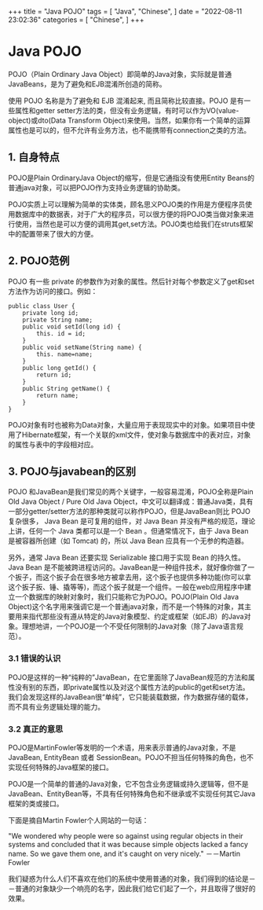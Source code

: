 +++
title = "Java POJO"
tags = [
"Java",
"Chinese",
]
date = "2022-08-11 23:02:36"
categories = [
"Chinese",
]
+++
# Java POJO

POJO（Plain Ordinary Java Object）即简单的Java对象，实际就是普通 JavaBeans，是为了避免和EJB混淆所创造的简称。

使用 POJO 名称是为了避免和 EJB 混淆起来, 而且简称比较直接。POJO 是有一些属性和getter
setter方法的类，但没有业务逻辑，有时可以作为VO(value-object)或dto(Data Transform
Object)来使用。当然，如果你有一个简单的运算属性也是可以的，但不允许有业务方法，也不能携带有connection之类的方法。



## 1\. 自身特点

POJO是Plain OrdinaryJava Object的缩写，但是它通指没有使用Entity
Beans的普通java对象，可以把POJO作为支持业务逻辑的协助类。

POJO实质上可以理解为简单的实体类，顾名思义POJO类的作用是方便程序员使用数据库中的数据表，对于广大的程序员，可以很方便的将POJO类当做对象来进行使用，当然也是可以方便的调用其get,set方法。POJO类也给我们在struts框架中的配置带来了很大的方便。



## 2\. POJO范例

POJO 有一些 private 的参数作为对象的属性。然后针对每个参数定义了get和set方法作为访问的接口。例如：

    
    
    public class User {
        private long id;
        private String name;
        public void setId(long id) {
            this. id = id;
        }
        public void setName(String name) {
            this. name=name;
        }
        public long getId() {
            return id;
        }
        public String getName() {
            return name;
        }
    }
    

POJO对象有时也被称为Data对象，大量应用于表现现实中的对象。如果项目中使用了Hibernate框架，有一个关联的xml文件，使对象与数据库中的表对应，对象的属性与表中的字段相对应。



## 3\. POJO与javabean的区别

POJO 和JavaBean是我们常见的两个关键字，一般容易混淆，POJO全称是Plain Old Java Object / Pure Old Java
Object，中文可以翻译成：普通Java类，具有一部分getter/setter方法的那种类就可以称作POJO，但是JavaBean则比
POJO复杂很多， Java Bean 是可复用的组件，对 Java Bean 并没有严格的规范，理论上讲，任何一个 Java 类都可以是一个 Bean
。但通常情况下，由于 Java Bean 是被容器所创建（如 Tomcat) 的，所以 Java Bean 应具有一个无参的构造器。

另外，通常 Java Bean 还要实现 Serializable 接口用于实现 Bean 的持久性。 Java Bean
是不能被跨进程访问的。JavaBean是一种组件技术，就好像你做了一个扳子，而这个扳子会在很多地方被拿去用，这个扳子也提供多种功能(你可以拿这个扳子扳、锤、撬等等)，而这个扳子就是一个组件。一般在web应用程序中建立一个数据库的映射对象时，我们只能称它为POJO。POJO(Plain
Old Java
Object)这个名字用来强调它是一个普通java对象，而不是一个特殊的对象，其主要用来指代那些没有遵从特定的Java对象模型、约定或框架（如EJB）的Java对象。理想地讲，一个POJO是一个不受任何限制的Java对象（除了Java语言规范）。



### 3.1 错误的认识

POJO是这样的一种“纯粹的”JavaBean，在它里面除了JavaBean规范的方法和属性没有别的东西，即private属性以及对这个属性方法的public的get和set方法。我们会发现这样的JavaBean很“单纯”，它只能装载数据，作为数据存储的载体，而不具有业务逻辑处理的能力。



### 3.2 真正的意思

POJO是MartinFowler等发明的一个术语，用来表示普通的Java对象，不是JavaBean, EntityBean 或者
SessionBean。POJO不担当任何特殊的角色，也不实现任何特殊的Java框架的接口。

POJO是一个简单的普通的Java对象，它不包含业务逻辑或持久逻辑等，但不是JavaBean、EntityBean等，不具有任何特殊角色和不继承或不实现任何其它Java框架的类或接口。

下面是摘自Martin Fowler个人网站的一句话：

"We wondered why people were so against using regular objects in their systems
and concluded that it was because simple objects lacked a fancy name. So we
gave them one, and it's caught on very nicely." －－Martin Fowler

我们疑惑为什么人们不喜欢在他们的系统中使用普通的对象，我们得到的结论是－－普通的对象缺少一个响亮的名字，因此我们给它们起了一个，并且取得了很好的效果。


